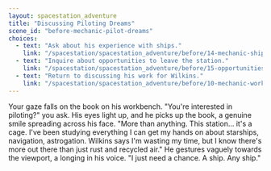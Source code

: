 ```yaml
---
layout: spacestation_adventure
title: "Discussing Piloting Dreams"
scene_id: "before-mechanic-pilot-dreams"
choices:
  - text: "Ask about his experience with ships."
    link: "/spacestation/spacestation_adventure/before/14-mechanic-ship-experience"
  - text: "Inquire about opportunities to leave the station."
    link: "/spacestation/spacestation_adventure/before/15-opportunities-leave"
  - text: "Return to discussing his work for Wilkins."
    link: "/spacestation/spacestation_adventure/before/10-mechanic-work"
---
```


Your gaze falls on the book on his workbench. "You're interested in piloting?" you ask. His eyes light up, and he picks up the book, a genuine smile spreading across his face. "More than anything. This station... it's a cage. I've been studying everything I can get my hands on about starships, navigation, astrogation. Wilkins says I'm wasting my time, but I know there's more out there than just rust and recycled air." He gestures vaguely towards the viewport, a longing in his voice. "I just need a chance. A ship. Any ship."
